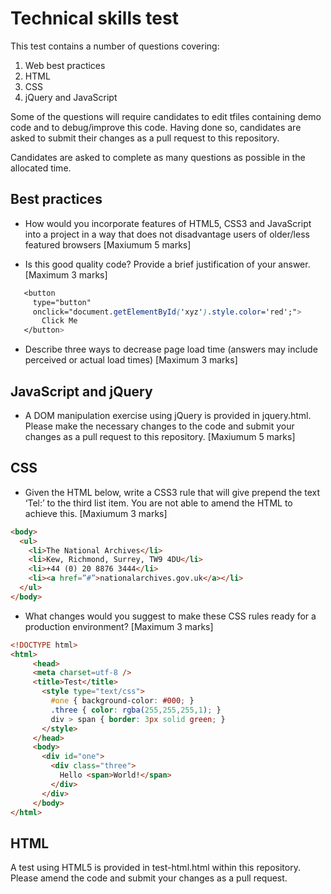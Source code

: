 # Technical skills test

This test contains a number of questions covering:

1. Web best practices
2. HTML
3. CSS
4. jQuery and JavaScript

Some of the questions will require candidates to edit tfiles
containing demo code and to debug/improve this code. Having done so,
candidates are asked to submit their changes as a pull request to this
repository.

Candidates are asked to complete as many questions as possible in the
allocated time.

## Best practices

* How would you incorporate features of HTML5, CSS3 and JavaScript into
   a project in a way that does not disadvantage users of older/less
featured browsers [Maxiumum 5 marks]

* Is this good quality code? Provide a brief justification of your
   answer. [Maximum 3 marks]

```css
   <button
     type="button"
     onclick="document.getElementById('xyz').style.color='red';">
       Click Me
   </button>
```

* Describe three ways to decrease page load time (answers may include perceived or actual load times) [Maximum 3 marks]

## JavaScript and jQuery

* A DOM manipulation exercise using jQuery is provided in jquery.html. Please make the necessary changes to the code and submit your changes as a pull request to this repository. [Maxiumum 5 marks]

## CSS

* Given the HTML below, write a CSS3 rule that will give prepend the text ‘Tel:’ to the third list item. You are not able to amend the HTML to achieve this. [Maxiumum 3 marks]
```html
<body> 
  <ul>
    <li>The National Archives</li>
    <li>Kew, Richmond, Surrey, TW9 4DU</li>
    <li>+44 (0) 20 8876 3444</li>
    <li><a href=”#”>nationalarchives.gov.uk</a></li>
  </ul>
</body>
```
* What changes would you suggest to make these CSS rules ready for a
production environment? [Maximum 3 marks]
```html
<!DOCTYPE html>
<html>
     <head>
     <meta charset=utf‐8 />
     <title>Test</title>
       <style type="text/css">
         #one { background‐color: #000; }
         .three { color: rgba(255,255,255,1); }
         div > span { border: 3px solid green; }
       </style>
     </head>
     <body>
       <div id="one">
         <div class="three">
           Hello <span>World!</span>
         </div>
       </div>
     </body>
</html>
```
## HTML

A test using HTML5 is provided in test-html.html within this repository.
Please amend the code and submit your changes as a pull request.
